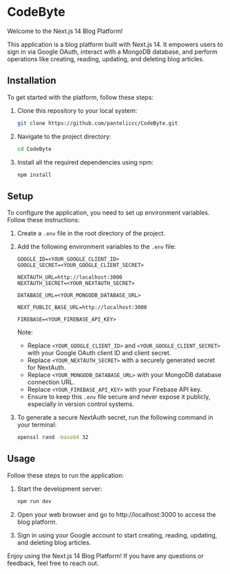 # CodeByte

Welcome to the Next.js 14 Blog Platform!

This application is a blog platform built with Next.js 14. It empowers users to sign in via Google OAuth, interact with a MongoDB database, and perform operations like creating, reading, updating, and deleting blog articles.

## Installation

To get started with the platform, follow these steps:

1. Clone this repository to your local system:

    ```bash
    git clone https://github.com/panteliccc/CodeByte.git
    ```

2. Navigate to the project directory:

    ```bash
    cd CodeByte
    ```

3. Install all the required dependencies using npm:

    ```bash
    npm install
    ```

## Setup

To configure the application, you need to set up environment variables. Follow these instructions:

1. Create a `.env` file in the root directory of the project.

2. Add the following environment variables to the `.env` file:

    ```plaintext
    GOOGLE_ID=<YOUR_GOOGLE_CLIENT_ID>
    GOOGLE_SECRET=<YOUR_GOOGLE_CLIENT_SECRET>

    NEXTAUTH_URL=http://localhost:3000
    NEXTAUTH_SECRET=<YOUR_NEXTAUTH_SECRET>

    DATABASE_URL=<YOUR_MONGODB_DATABASE_URL>

    NEXT_PUBLIC_BASE_URL=http://localhost:3000

    FIREBASE=<YOUR_FIREBASE_API_KEY>
    ```

    Note:

    - Replace `<YOUR_GOOGLE_CLIENT_ID>` and `<YOUR_GOOGLE_CLIENT_SECRET>` with your Google OAuth client ID and client secret.
    - Replace `<YOUR_NEXTAUTH_SECRET>` with a securely generated secret for NextAuth.
    - Replace `<YOUR_MONGODB_DATABASE_URL>` with your MongoDB database connection URL.
    - Replace `<YOUR_FIREBASE_API_KEY>` with your Firebase API key.
    - Ensure to keep this `.env` file secure and never expose it publicly, especially in version control systems.

3. To generate a secure NextAuth secret, run the following command in your terminal:

    ```bash
    openssl rand -base64 32
    ```

## Usage

Follow these steps to run the application:

1. Start the development server:

    ```bash
    npm run dev
    ```

2. Open your web browser and go to http://localhost:3000 to access the blog platform.

3. Sign in using your Google account to start creating, reading, updating, and deleting blog articles.

Enjoy using the Next.js 14 Blog Platform! If you have any questions or feedback, feel free to reach out.
